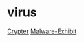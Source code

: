 # virus

[Crypter](https://github.com/sithis993/Crypter)
[Malware-Exhibit](https://github.com/alvin-tosh/Malware-Exhibit)
